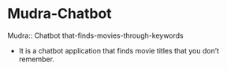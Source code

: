 # Mudra-Chatbot
Mudra:: Chatbot that-finds-movies-through-keywords
- It is a chatbot application that finds movie titles that you don’t remember.
